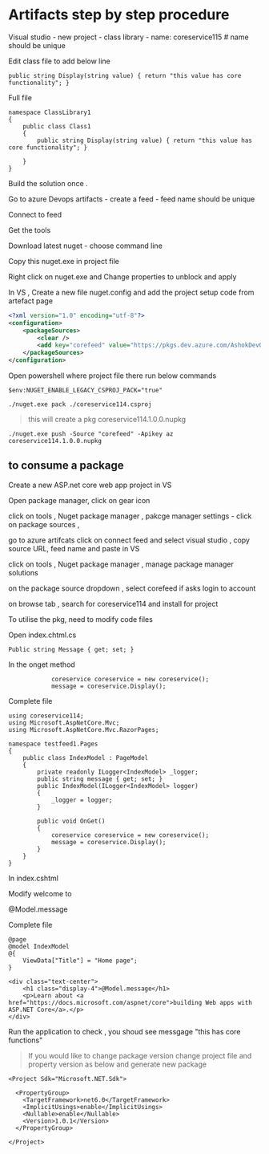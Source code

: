 # Artifacts  step by step procedure


Visual studio - new project - class library - name: coreservice115  # name should be unique

Edit class file to add below line

```public string Display(string value) { return "this value has core functionality"; }```

Full file 
```
namespace ClassLibrary1
{
    public class Class1
    {
        public string Display(string value) { return "this value has core functionality"; }
            
    }
}
```
Build the solution once . 


Go to azure Devops artifacts  - create a feed -  feed name should be unique

Connect to feed 


Get the tools 

Download latest nuget  - choose command line 

Copy this nuget.exe in project file 

Right click on nuget.exe and Change properties to unblock and apply 

In VS , Create a new file nuget.config and add the project setup code  from artefact page
```xml
<?xml version="1.0" encoding="utf-8"?>
<configuration>
	<packageSources>
		<clear />
		<add key="corefeed" value="https://pkgs.dev.azure.com/AshokDevOps5/_packaging/corefeed/nuget/v3/index.json" />
	</packageSources>
</configuration>
```

Open powershell where project file there run below commands 

```$env:NUGET_ENABLE_LEGACY_CSPROJ_PACK="true"```

```./nuget.exe pack ./coreservice114.csproj```  

> this will create a pkg coreservice114.1.0.0.nupkg



```./nuget.exe push -Source "corefeed" -Apikey az coreservice114.1.0.0.nupkg```



## to consume a package 

Create a new ASP.net core web app project in VS

Open package manager, click on gear icon 

click on tools , Nuget package manager , pakcge manager settings - click on package sources , 

go to azure artifcats click on connect feed and select visual studio , copy source URL, feed name and paste in VS 

click on tools , Nuget package manager , manage package manager solutions 

on the package source dropdown , select corefeed  if asks  login to account 

on browse tab , search for coreservice114 and install for project


To utilise the pkg, need to modify code files 

Open index.chtml.cs 

```
Public string Message { get; set; }
```

In the onget method 

```
            coreservice coreservice = new coreservice();
            message = coreservice.Display();
```

Complete file

```
using coreservice114;
using Microsoft.AspNetCore.Mvc;
using Microsoft.AspNetCore.Mvc.RazorPages;

namespace testfeed1.Pages
{
    public class IndexModel : PageModel
    {
        private readonly ILogger<IndexModel> _logger;
        public string message { get; set; }
        public IndexModel(ILogger<IndexModel> logger)
        {
            _logger = logger;
        }

        public void OnGet()
        {
            coreservice coreservice = new coreservice();
            message = coreservice.Display();
        }
    }
}

```



In index.cshtml 


Modify welcome to 

@Model.message

Complete file 
```
@page
@model IndexModel
@{
    ViewData["Title"] = "Home page";
}

<div class="text-center">
    <h1 class="display-4">@Model.message</h1>
    <p>Learn about <a href="https://docs.microsoft.com/aspnet/core">building Web apps with ASP.NET Core</a>.</p>
</div>
```


Run the application to check , you shoud see messgage "this has core functions"



> If you would like to change package version change project file and property version as below and generate new package

```
<Project Sdk="Microsoft.NET.Sdk">

  <PropertyGroup>
    <TargetFramework>net6.0</TargetFramework>
    <ImplicitUsings>enable</ImplicitUsings>
    <Nullable>enable</Nullable>
	<Version>1.0.1</Version>
  </PropertyGroup>

</Project>
```
